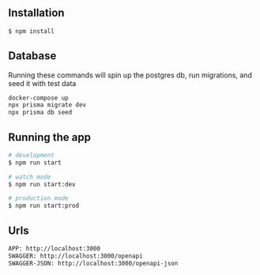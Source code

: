 
## Installation

```bash
$ npm install
```

## Database
Running these commands will spin up the postgres db, run migrations, and seed it with test data
```bash
docker-compose up
npx prisma migrate dev
npx prisma db seed
```

## Running the app

```bash
# development
$ npm run start

# watch mode
$ npm run start:dev

# production mode
$ npm run start:prod
```

## Urls
```bash
APP: http://localhost:3000
SWAGGER: http://localhost:3000/openapi
SWAGGER-JSON: http://localhost:3000/openapi-json
```
